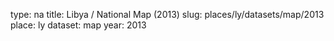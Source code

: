 type: na
title: Libya / National Map (2013)
slug: places/ly/datasets/map/2013
place: ly
dataset: map
year: 2013
